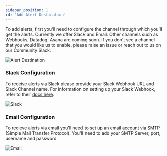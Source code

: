 ```yaml
---
sidebar_position: 1
id: 'Add Alert Destination'
---
```



To add alerts, first you'll need to configure the channel through which you'll get the alerts. Currently we offer Slack and Email. Other channels such as Webhooks, Datadog, Asana are coming soon. If you don't see a channel that you would like us to enable, please raise an issue or reach out to us on our Community Slack. 

![Alert Destination](/img/Alerts/alertschannel.png)

### Slack Configuration

To receive alerts via Slack please provide your Slack Webhook URL and Slack Channel name. For information on setting up your Slack Webhook, refer to their [docs here](https://api.slack.com/messaging/webhooks).

![Slack](/img/Alerts/Slack.png)

### Email Configuration

To recieve alerts via email you'll need to set up an email account via SMTP (Simple Mail Transfer Protocol). You'll need to add your SMTP Server, port, username and password.

![Email](/img/Alerts/email.png)
